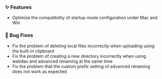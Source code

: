 ### ✨ Features

- Optimize the compatibility of startup mode configuration under Mac and Win

### 🐛 Bug Fixes

- Fix the problem of deleting local files incorrectly when uploading using the built-in clipboard
- Fix the problem of creating a new directory incorrectly when using webdav and advanced renaming at the same time
- Fix the problem that the custom prefix setting of advanced renaming does not work as expected